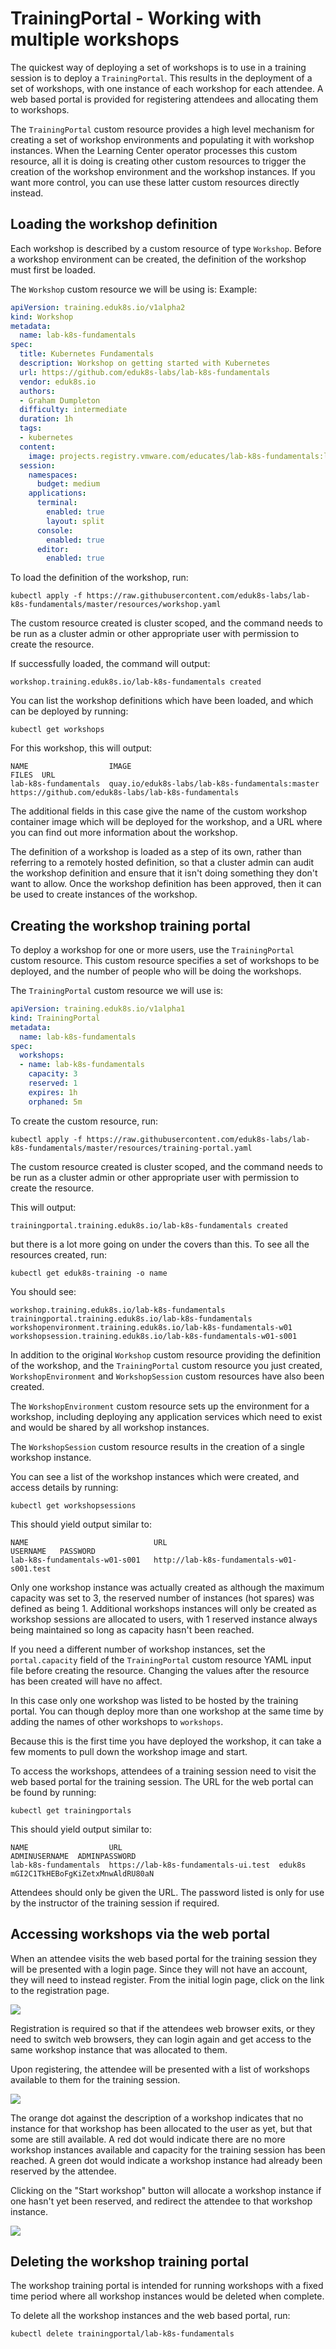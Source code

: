 # TrainingPortal - Working with multiple workshops

The quickest way of deploying a set of workshops is to use in a training session is to deploy a ``TrainingPortal``. 
This results in the deployment of a set of workshops, with one instance of each workshop for each attendee. 
A web based portal is provided for registering attendees and allocating them to workshops.

The ``TrainingPortal`` custom resource provides a high level mechanism for creating a set of workshop environments and
populating it with workshop instances. When the Learning Center operator processes this custom resource, all it is doing
is creating other custom resources to trigger the creation of the workshop environment and the workshop instances.
If you want more control, you can use these latter custom resources directly instead.

## Loading the workshop definition

Each workshop is described by a custom resource of type ``Workshop``. Before a workshop environment can be created, the 
definition of the workshop must first be loaded.

The ``Workshop`` custom resource we will be using is:
Example:
```yaml
apiVersion: training.eduk8s.io/v1alpha2
kind: Workshop
metadata:
  name: lab-k8s-fundamentals
spec:
  title: Kubernetes Fundamentals
  description: Workshop on getting started with Kubernetes
  url: https://github.com/eduk8s-labs/lab-k8s-fundamentals
  vendor: eduk8s.io
  authors:
  - Graham Dumpleton
  difficulty: intermediate
  duration: 1h
  tags:
  - kubernetes
  content:
    image: projects.registry.vmware.com/educates/lab-k8s-fundamentals:latest
  session:
    namespaces:
      budget: medium
    applications:
      terminal:
        enabled: true
        layout: split
      console:
        enabled: true
      editor:
        enabled: true
```

To load the definition of the workshop, run:

```
kubectl apply -f https://raw.githubusercontent.com/eduk8s-labs/lab-k8s-fundamentals/master/resources/workshop.yaml
```

The custom resource created is cluster scoped, and the command needs to be run as a cluster admin or other appropriate
user with permission to create the resource.

If successfully loaded, the command will output:

```
workshop.training.eduk8s.io/lab-k8s-fundamentals created
```

You can list the workshop definitions which have been loaded, and which can be deployed by running:

```
kubectl get workshops
```

For this workshop, this will output:

```
NAME                  IMAGE                                            FILES  URL
lab-k8s-fundamentals  quay.io/eduk8s-labs/lab-k8s-fundamentals:master         https://github.com/eduk8s-labs/lab-k8s-fundamentals
```

The additional fields in this case give the name of the custom workshop container image which will be deployed for the 
workshop, and a URL where you can find out more information about the workshop.

The definition of a workshop is loaded as a step of its own, rather than referring to a remotely hosted definition, so 
that a cluster admin can audit the workshop definition and ensure that it isn't doing something they don't want to 
allow. Once the workshop definition has been approved, then it can be used to create instances of the workshop.

## Creating the workshop training portal

To deploy a workshop for one or more users, use the ``TrainingPortal`` custom resource. This custom resource specifies 
a set of workshops to be deployed, and the number of people who will be doing the workshops.

The ``TrainingPortal`` custom resource we will use is:

```yaml
apiVersion: training.eduk8s.io/v1alpha1
kind: TrainingPortal
metadata:
  name: lab-k8s-fundamentals
spec:
  workshops:
  - name: lab-k8s-fundamentals
    capacity: 3
    reserved: 1
    expires: 1h
    orphaned: 5m
```

To  create the custom resource, run:

```
kubectl apply -f https://raw.githubusercontent.com/eduk8s-labs/lab-k8s-fundamentals/master/resources/training-portal.yaml
```

The custom resource created is cluster scoped, and the command needs to be run as a cluster admin or other appropriate 
user with permission to create the resource.

This will output:

```
trainingportal.training.eduk8s.io/lab-k8s-fundamentals created
```

but there is a lot more going on under the covers than this. To see all the resources created, run:

```
kubectl get eduk8s-training -o name
```

You should see:

```
workshop.training.eduk8s.io/lab-k8s-fundamentals
trainingportal.training.eduk8s.io/lab-k8s-fundamentals
workshopenvironment.training.eduk8s.io/lab-k8s-fundamentals-w01
workshopsession.training.eduk8s.io/lab-k8s-fundamentals-w01-s001
```

In addition to the original ``Workshop`` custom resource providing the definition of the workshop, and the 
``TrainingPortal`` custom resource you just created, ``WorkshopEnvironment`` and ``WorkshopSession`` custom resources 
have also been created.

The ``WorkshopEnvironment`` custom resource sets up the environment for a workshop, including deploying any application 
services which need to exist and would be shared by all workshop instances.

The ``WorkshopSession`` custom resource results in the creation of a single workshop instance.

You can see a list of the workshop instances which were created, and access details by running:

```
kubectl get workshopsessions
```

This should yield output similar to:

```
NAME                            URL                                         USERNAME   PASSWORD
lab-k8s-fundamentals-w01-s001   http://lab-k8s-fundamentals-w01-s001.test
```

Only one workshop instance was actually created as although the maximum capacity was set to 3, the reserved number of 
instances (hot spares) was defined as being 1. Additional workshops instances will only be created as workshop sessions
are allocated to users, with 1 reserved instance always being maintained so long as capacity hasn't been reached.

If you need a different number of workshop instances, set the ``portal.capacity`` field of the ``TrainingPortal`` custom 
resource YAML input file before creating the resource. Changing the values after the resource has been created will have
no affect.

In this case only one workshop was listed to be hosted by the training portal. You can though deploy more than one 
workshop at the same time by adding the names of other workshops to ``workshops``.

Because this is the first time you have deployed the workshop, it can take a few moments to pull down the workshop 
image and start.

To access the workshops, attendees of a training session need to visit the web based portal for the training session. 
The URL for the web portal can be found by running:

```
kubectl get trainingportals
```

This should yield output similar to:

```
NAME                  URL                                   ADMINUSERNAME  ADMINPASSWORD
lab-k8s-fundamentals  https://lab-k8s-fundamentals-ui.test  eduk8s         mGI2C1TkHEBoFgKiZetxMnwAldRU80aN
```

Attendees should only be given the URL. The password listed is only for use by the instructor of the training 
session if required.

## Accessing workshops via the web portal

When an attendee visits the web based portal for the training session they will be presented with a login page. Since 
they will not have an account, they will need to instead register. From the initial login page, click on the link to 
the registration page.

![](images/portal-registration.png)

Registration is required so that if the attendees web browser exits, or they need to switch web browsers, they can 
login again and get access to the same workshop instance that was allocated to them.

Upon registering, the attendee will be presented with a list of workshops available to them for the training session.

![](images/portal-catalog.png)

The orange dot against the description of a workshop indicates that no instance for that workshop has been allocated 
to the user as yet, but that some are still available. A red dot would indicate there are no more workshop instances 
available and capacity for the training session has been reached. A green dot would indicate a workshop instance had 
already been reserved by the attendee.

Clicking on the "Start workshop" button will allocate a workshop instance if one hasn't yet been reserved, and redirect
the attendee to that workshop instance.

![](../about-learning-center/images/dashboard-terminal.png)

## Deleting the workshop training portal

The workshop training portal is intended for running workshops with a fixed time period where all workshop instances 
would be deleted when complete.

To delete all the workshop instances and the web based portal, run:

```
kubectl delete trainingportal/lab-k8s-fundamentals
```
